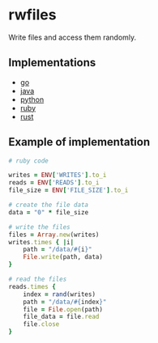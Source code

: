 # rwfiles

Write files and access them randomly.

## Implementations

* [go](/base/go/rwfiles.go)
* [java](/base/java/src/main/java/compute/rwfiles.java)
* [python](/base/python/rwfiles.py)
* [ruby](/base/ruby/rwfiles.rb)
* [rust](/base/rust/src/rwfiles.rs)

## Example of implementation

```ruby
# ruby code

writes = ENV['WRITES'].to_i
reads = ENV['READS'].to_i
file_size = ENV['FILE_SIZE'].to_i

# create the file data
data = "0" * file_size

# write the files
files = Array.new(writes)
writes.times { |i|
    path = "/data/#{i}"
    File.write(path, data)
}

# read the files
reads.times {
    index = rand(writes)
    path = "/data/#{index}"
    file = File.open(path)
    file_data = file.read
    file.close
}
```
